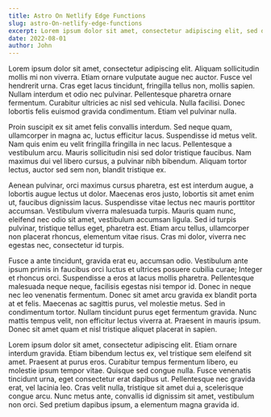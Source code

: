 ```yaml
---
title: Astro On Netlify Edge Functions
slug: astro-On-netlify-edge-functions
excerpt: Lorem ipsum dolor sit amet, consectetur adipiscing elit, sed do eiusmod tempor incididunt ut labore et dolore magna aliqua. Ut enim ad minim veniam, quis nostrud exercitation ullamco laboris nisi ut aliquip ex ea commodo consequat.
date: 2022-08-01
author: John
---
```


Lorem ipsum dolor sit amet, consectetur adipiscing elit. Aliquam sollicitudin mollis mi non viverra. Etiam ornare vulputate augue nec auctor. Fusce vel hendrerit urna. Cras eget lacus tincidunt, fringilla tellus non, mollis sapien. Nullam interdum et odio nec pulvinar. Pellentesque pharetra ornare fermentum. Curabitur ultricies ac nisl sed vehicula. Nulla facilisi. Donec lobortis felis euismod gravida condimentum. Etiam vel pulvinar nulla.

Proin suscipit ex sit amet felis convallis interdum. Sed neque quam, ullamcorper in magna ac, luctus efficitur lacus. Suspendisse id metus velit. Nam quis enim eu velit fringilla fringilla in nec lacus. Pellentesque a vestibulum arcu. Mauris sollicitudin nisi sed dolor tristique faucibus. Nam maximus dui vel libero cursus, a pulvinar nibh bibendum. Aliquam tortor lectus, auctor sed sem non, blandit tristique ex.

Aenean pulvinar, orci maximus cursus pharetra, est est interdum augue, a lobortis augue lectus ut dolor. Maecenas eros justo, lobortis sit amet enim ut, faucibus dignissim lacus. Suspendisse vitae lectus nec mauris porttitor accumsan. Vestibulum viverra malesuada turpis. Mauris quam nunc, eleifend nec odio sit amet, vestibulum accumsan ligula. Sed id turpis pulvinar, tristique tellus eget, pharetra est. Etiam arcu tellus, ullamcorper non placerat rhoncus, elementum vitae risus. Cras mi dolor, viverra nec egestas nec, consectetur id turpis.

Fusce a ante tincidunt, gravida erat eu, accumsan odio. Vestibulum ante ipsum primis in faucibus orci luctus et ultrices posuere cubilia curae; Integer et rhoncus orci. Suspendisse a eros at lacus mollis pharetra. Pellentesque malesuada neque neque, facilisis egestas nisi tempor id. Donec in neque nec leo venenatis fermentum. Donec sit amet arcu gravida ex blandit porta at et felis. Maecenas ac sagittis purus, vel molestie metus. Sed in condimentum tortor. Nullam tincidunt purus eget fermentum gravida. Nunc mattis tempus velit, non efficitur lectus viverra at. Praesent in mauris ipsum. Donec sit amet quam et nisl tristique aliquet placerat in sapien.

Lorem ipsum dolor sit amet, consectetur adipiscing elit. Etiam ornare interdum gravida. Etiam bibendum lectus ex, vel tristique sem eleifend sit amet. Praesent at purus eros. Curabitur tempus fermentum libero, eu molestie ipsum tempor vitae. Quisque sed congue nulla. Fusce venenatis tincidunt urna, eget consectetur erat dapibus ut. Pellentesque nec gravida erat, vel lacinia leo. Cras velit nulla, tristique sit amet dui a, scelerisque congue arcu. Nunc metus ante, convallis id dignissim sit amet, vestibulum non orci. Sed pretium dapibus ipsum, a elementum magna gravida id.
